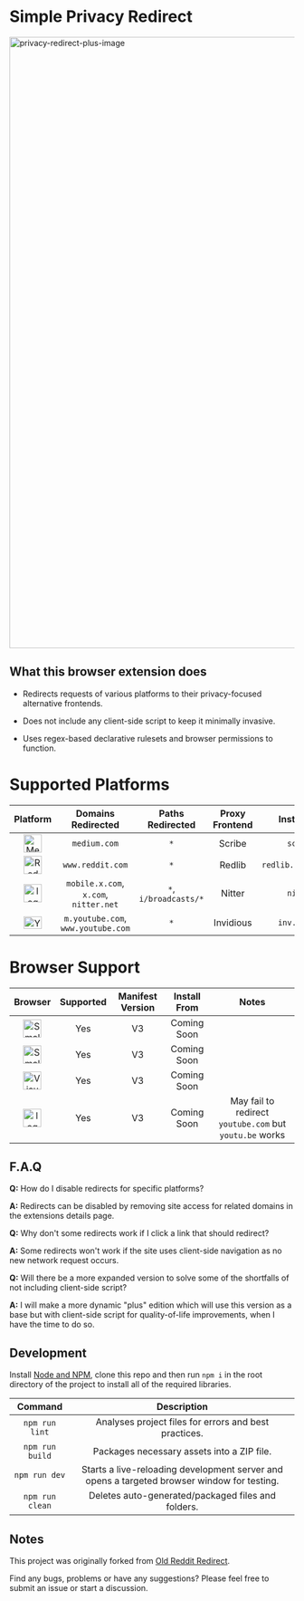 # Simple Privacy Redirect

<img width="1920" height="1080" alt="privacy-redirect-plus-image" src="https://github.com/user-attachments/assets/2267a677-5dc5-4fa1-aa34-9ffe3f5ad8e6" />

## What this browser extension does
- Redirects requests of various platforms to their privacy-focused alternative frontends.
  
- Does not include any client-side script to keep it minimally invasive.

- Uses regex-based declarative rulesets and browser permissions to function.

# Supported Platforms

|Platform|Domains Redirected|Paths Redirected|Proxy Frontend|Instance Used|Enabled|
|:---:|:---:|:---:|:---:|:---:|:---:|
|<img width="32" height="32" alt="Medium-Icon-White" src="https://github.com/user-attachments/assets/051d2f45-54ff-4706-8af4-06b3a871b43a" />|`medium.com`|`*`|Scribe|`scribe.rip`|`True`|
|<img width="32" height="32" alt="Reddit_Icon_FullColor" src="https://github.com/user-attachments/assets/aca193d0-fd46-4f47-ace9-53433b8ff921" />|`www.reddit.com`|`*`|Redlib|`redlib.perennialte.ch`|`True`|
|<img width="32" height="32" alt="logo-white" src="https://github.com/user-attachments/assets/597c843e-9894-4185-8dcc-6da4fffd1a65" />|`mobile.x.com`, `x.com`, `nitter.net`|`*`, `i/broadcasts/*`|Nitter|`nitter.net`|`True`|
|<img width="32" height="22" alt="YouTube_full-color_icon_(2024) svg" src="https://github.com/user-attachments/assets/96929b09-295d-4d9e-8981-b538cf58249d" />|`m.youtube.com`, `www.youtube.com`|`*`|Invidious|`inv.nadeko.net`|`True`|

# Browser Support

|Browser|Supported|Manifest Version|Install From|Notes|
|:---:|:---:|:---:|:---:|:---:|
|<img width="32" height="32" alt="SmallLogo" src="https://github.com/user-attachments/assets/832e0bdf-8f5b-456a-b07e-6ac565f25367" />|Yes|V3|Coming Soon|
|<img width="32" height="32" alt="SmallLogo" src="https://github.com/user-attachments/assets/88dd6cdd-66ba-4780-9995-e0adf456ebaa" />|Yes|V3|Coming Soon|
|<img width="32" height="32" alt="VisualElements_150" src="https://github.com/user-attachments/assets/a7cb5103-8134-41d7-9169-ab249e837cec" />|Yes|V3|Coming Soon|
|<img width="32" height="32" alt="logo" src="https://github.com/user-attachments/assets/93e694cb-ba43-47e4-8bad-53d9839bd559" />|Yes|V3|Coming Soon|May fail to redirect `youtube.com` but `youtu.be` works|

## F.A.Q

**Q:** How do I disable redirects for specific platforms?

**A:** Redirects can be disabled by removing site access for related domains in the extensions details page.

**Q:** Why don't some redirects work if I click a link that should redirect?

**A:** Some redirects won't work if the site uses client-side navigation as no new network request occurs.

**Q:** Will there be a more expanded version to solve some of the shortfalls of not including client-side script?

**A:** I will make a more dynamic "plus" edition which will use this version as a base but with client-side script for quality-of-life improvements, when I have the time to do so.

## Development

Install [Node and NPM](https://docs.npmjs.com/downloading-and-installing-node-js-and-npm), clone this repo and then run `npm i` in the root directory of the project to install all of the required libraries.

|Command|Description|
|:---:|:---:|
|`npm run lint`|Analyses project files for errors and best practices.|
|`npm run build`|Packages necessary assets into a ZIP file.|
|`npm run dev`|Starts a live-reloading development server and opens a targeted browser window for testing.|
|`npm run clean`|Deletes auto-generated/packaged files and folders.|

## Notes

This project was originally forked from [Old Reddit Redirect](https://github.com/tom-james-watson/old-reddit-redirect).

Find any bugs, problems or have any suggestions? Please feel free to submit an issue or start a discussion.
